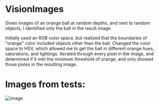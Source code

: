 # VisionImages
Given images of an orange ball at random depths, and next to random objects, I identified only the ball in the result image. 

Initially used an RGB color space, but realized that the boundaries of "orange" color included objects other than the ball. Changed the color space to HSV, which allowed me to get the ball in different orange hues, saturations, and lightings. Iterated through every pixel in the image, and determined if it met the minimum threshold of orange, and only showed those pixles in the resulting image. 

# Images from tests:

![image](https://github.com/user-attachments/assets/ff852237-4897-4ebb-8b12-bffbe477cfe2)
